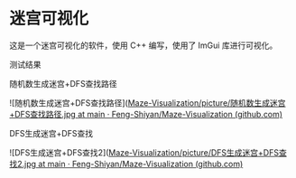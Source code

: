 # 迷宫可视化

这是一个迷宫可视化的软件，使用 C++ 编写，使用了 ImGui 库进行可视化。



测试结果

随机数生成迷宫+DFS查找路径

![随机数生成迷宫+DFS查找路径]([Maze-Visualization/picture/随机数生成迷宫+DFS查找路径.jpg at main · Feng-Shiyan/Maze-Visualization (github.com)](https://github.com/Feng-Shiyan/Maze-Visualization/blob/main/picture/随机数生成迷宫%2BDFS查找路径.jpg)





DFS生成迷宫+DFS查找



![DFS生成迷宫+DFS查找2]([Maze-Visualization/picture/DFS生成迷宫+DFS查找2.jpg at main · Feng-Shiyan/Maze-Visualization (github.com)](https://github.com/Feng-Shiyan/Maze-Visualization/blob/main/picture/DFS生成迷宫%2BDFS查找2.jpg)





